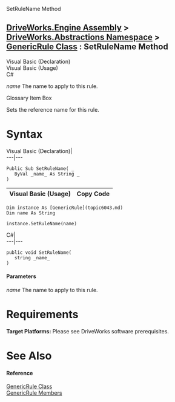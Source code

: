 SetRuleName Method   
  
[DriveWorks.Engine Assembly](topic2156.md) > [DriveWorks.Abstractions Namespace](topic5939.md) > [GenericRule Class](topic6043.md) : SetRuleName Method  
---  
  
Visual Basic (Declaration)    
Visual Basic (Usage)    
C# 

_name_
    The name to apply to this rule.

Glossary Item Box

Sets the reference name for this rule. 

# Syntax

Visual Basic (Declaration)|   
---|---  
      
    
    Public Sub SetRuleName( _
       ByVal _name_ As String _
    )   
  
Visual Basic (Usage)| Copy Code  
---|---  
      
    
    Dim instance As [GenericRule](topic6043.md)
    Dim name As String
     
    instance.SetRuleName(name)  
  
C#|   
---|---  
      
    
    public void SetRuleName( 
       string _name_
    )  
  
#### Parameters

 _name_
    The name to apply to this rule.

# Requirements

**Target Platforms:** Please see DriveWorks software prerequisites.

# See Also

#### Reference

[GenericRule Class](topic6043.md)   
[GenericRule Members](topic6044.md)


